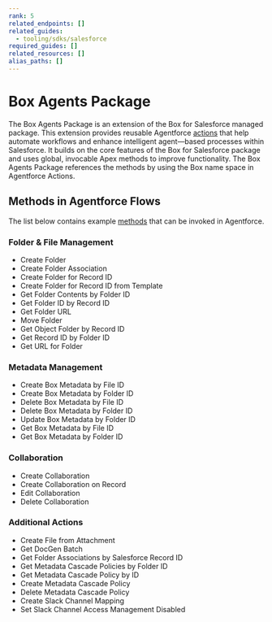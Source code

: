 ```yaml
---
rank: 5
related_endpoints: []
related_guides:
  - tooling/sdks/salesforce
required_guides: []
related_resources: []
alias_paths: []
---
```

# Box Agents Package

The Box Agents Package is an extension of the Box for Salesforce managed
package. This extension provides reusable Agentforce [actions][actions] that
help automate workflows and enhance intelligent agent—based processes within
Salesforce.
It builds on the core features of the Box for Salesforce package and uses
global, invocable Apex methods to improve functionality. The Box Agents Package 
references the methods by using the Box name space in Agentforce Actions.

## Methods in Agentforce Flows

The list below contains example [methods][methods] that can be invoked in
Agentforce. 

### Folder & File Management

* Create Folder
* Create Folder Association
* Create Folder for Record ID
* Create Folder for Record ID from Template
* Get Folder Contents by Folder ID
* Get Folder ID by Record ID
* Get Folder URL
* Move Folder
* Get Object Folder by Record ID
* Get Record ID by Folder ID
* Get URL for Folder

### Metadata Management

* Create Box Metadata by File ID
* Create Box Metadata by Folder ID
* Delete Box Metadata by File ID
* Delete Box Metadata by Folder ID
* Update Box Metadata by Folder ID
* Get Box Metadata by File ID
* Get Box Metadata by Folder ID

### Collaboration

* Create Collaboration
* Create Collaboration on Record
* Edit Collaboration
* Delete Collaboration

### Additional Actions

<!--alex ignore -->
* Create File from Attachment
* Get DocGen Batch
* Get Folder Associations by Salesforce Record ID
* Get Metadata Cascade Policies by Folder ID
* Get Metadata Cascade Policy by ID
* Create Metadata Cascade Policy
* Delete Metadata Cascade Policy
* Create Slack Channel Mapping
* Set Slack Channel Access Management Disabled
<!--alex enable -->

[methods]: g://tooling/salesforce-toolkit/methods
[actions]: g://tooling/salesforce-toolkit/flow-actions
